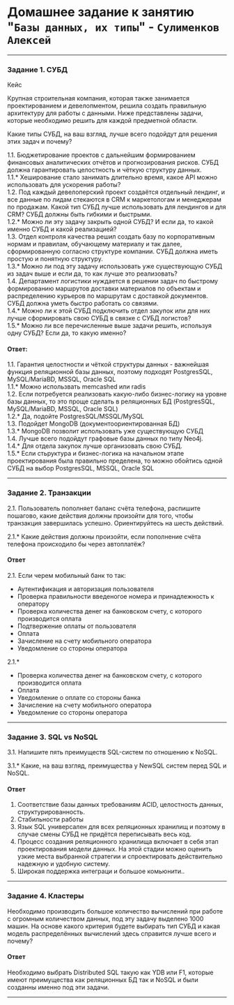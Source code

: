 # Домашнее задание к занятию "`Базы данных, их типы`" - `Сулименков Алексей`

---

### Задание 1. СУБД

Кейс

Крупная строительная компания, которая также занимается проектированием и девелопментом, решила создать правильную архитектуру для работы с данными. Ниже представлены задачи, которые необходимо решить для каждой предметной области.

Какие типы СУБД, на ваш взгляд, лучше всего подойдут для решения этих задач и почему?

1.1. Бюджетирование проектов с дальнейшим формированием финансовых аналитических отчётов и прогнозирования рисков. СУБД должна гарантировать целостность и чёткую структуру данных.<br>
1.1.* Хеширование стало занимать длительно время, какое API можно использовать для ускорения работы?<br>
1.2. Под каждый девелоперский проект создаётся отдельный лендинг, и все данные по лидам стекаются в CRM к маркетологам и менеджерам по продажам. Какой тип СУБД лучше использовать для лендингов и для CRM? СУБД должны быть гибкими и быстрыми.<br>
1.2.* Можно ли эту задачу закрыть одной СУБД? И если да, то какой именно СУБД и какой реализацией?<br>
1.3. Отдел контроля качества решил создать базу по корпоративным нормам и правилам, обучающему материалу и так далее, сформированную согласно структуре компании. СУБД должна иметь простую и понятную структуру.<br>
1.3.* Можно ли под эту задачу использовать уже существующую СУБД из задач выше и если да, то как лучше это реализовать?<br>
1.4. Департамент логистики нуждается в решении задач по быстрому формированию маршрутов доставки материалов по объектам и распределению курьеров по маршрутам с доставкой документов. СУБД должна уметь быстро работать со связями.<br>
1.4.* Можно ли к этой СУБД подключить отдел закупок или для них лучше сформировать свою СУБД в связке с СУБД логистов?<br>
1.5.* Можно ли все перечисленные выше задачи решить, используя одну СУБД? Если да, то какую именно?<br>

#### Ответ:

1.1. Гарантия целостности и чёткой структуры данных - важнейшая функция реляционной базы данных, поэтому подходят PostgresSQL, MySQL/MariaBD, MSSQL, Oracle SQL<br>
1.1.* Можно использвать memcashed или radis<br>
1.2. Если потребуется  реализовать какую-либо бизнес-логику на уровне базы данных, то это проще сделать в реляционных БД (PostgresSQL, MySQL/MariaBD, MSSQL, Oracle SQL)<br>
1.2.* Да, подойте PostgresSQL/MSSQL/MySQL<br>
1.3. Подойдет MongoDB (документоориентированная БД) <br>
1.3.* MongoDB позволит использовать уже существующую СУБД<br>
1.4. Лучше всего подойдут графовые базы данных по типу Neo4j.<br>
1.4.* Для отдела закупок лучше организовать свою СУБД.<br>
1.5.* Если стьруктура и бизнес-логика на начальном этапе проектирования была правильно пределена, то можно обойтись одной СУБД на выбор PostgresSQL, MSSQL, Oracle SQL<br>

---

### Задание 2. Транзакции

2.1. Пользователь пополняет баланс счёта телефона, распишите пошагово, какие действия должны произойти для того, чтобы транзакция завершилась успешно. Ориентируйтесь на шесть действий.

2.1.* Какие действия должны произойти, если пополнение счёта телефона происходило бы через автоплатёж?

#### Ответ
2.1. Если черем мобильный банк то так: 
- Аутентификация и авторизация пользователя
- Проверка правильности введеногое номера и принадлежность к оператору
- Проверка количества денег на банковском счету, с которого производится оплата
- Подтвержение оплаты от пользователя
- Оплата
- Зачисление на счету мобильного оператора
- Уведомление со стороны оператора

2.1.*
- Проверка количества денег на банковском счету, с которого производится оплата
- Оплата
- Уведомление о оплате со стороны банка
- Зачисление на счету мобильного оператора
- Уведомление со стороны оператора
---

### Задание 3. SQL vs NoSQL

3.1. Напишите пять преимуществ SQL-систем по отношению к NoSQL.

3.1.* Какие, на ваш взгляд, преимущества у NewSQL систем перед SQL и NoSQL.

#### Ответ
1. Cоответствие базы данных требованиям ACID, целостность данных, структурированность.
2. Стабильности работы
3. Язык SQL универсален для всех реляционных хранилищ и поэтому в случае смены СУБД не придётся переписывать весь код.
4. Процесс создания реляционного хранилища включает в себя этап проектирования модели данных. На этой стадии можно оценить узкие места выбранной стратегии и спроектировать действительно надежную и удобную систему.
5. Широкая поддержка интеграци и большое комьюнити.. 
---

### Задание 4. Кластеры

Необходимо производить большое количество вычислений при работе с огромным количеством данных, под эту задачу выделено 1000 машин.
На основе какого критерия будете выбирать тип СУБД и какая модель распределённых вычислений здесь справится лучше всего и почему?

#### Ответ

Необходимо выбрать Distributed SQL такую как YDB или F1, которые имеют преимущества как реляционных БД так и NoSQL и были созданны именно под эти задачи.

---